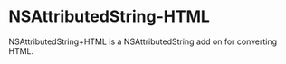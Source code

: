 NSAttributedString-HTML
=======================

NSAttributedString+HTML is a NSAttributedString add on for converting HTML.
